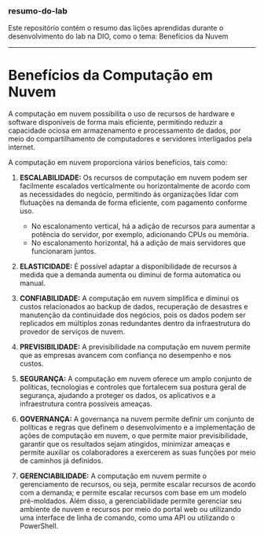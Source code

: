 ### resumo-do-lab
Este repositório contém o resumo das lições aprendidas durante o desenvolvimento do lab na DIO, como o tema: Benefícios da Nuvem
___
# Benefícios da Computação em Nuvem
A computação em nuvem possibilita o uso de recursos de hardware e software disponíveis de forma mais eficiente, permitindo reduzir a capacidade ociosa em armazenamento e processamento de dados, por meio do compartilhamento de computadores e servidores interligados pela internet.

A computação em nuvem proporciona vários benefícios, tais como:

1. **ESCALABILIDADE:** Os recursos de computação em nuvem podem ser facilmente escalados verticalmente ou horizontalmente de acordo com as necessidades do negócio, permitindo às organizações lidar com flutuações na demanda de forma eficiente, com pagamento conforme uso.
   + No escalonamento vertical, há a adição de recursos para aumentar a potência do servidor, por exemplo, adicionando CPUs ou memória.
   + No escalonamento horizontal, há a adição de mais servidores que funcionaram juntos.
      
2. **ELASTICIDADE:** É possível adaptar a disponibilidade de recursos à medida que a demanda aumenta ou diminui de forma automatica ou manual.
   
4. **CONFIABILIDADE:** A computação em nuvem simplifica e diminui os custos relacionados ao backup de dados, recuperação de desastres e manutenção da continuidade dos negócios, pois os dados podem ser replicados em múltiplos zonas redundantes dentro da infraestrutura do provedor de serviços de nuvem.
   
6. **PREVISIBILIDADE:** A previsibilidade na computação em nuvem permite que as empresas avancem com confiança no desempenho e nos custos.
   
7. **SEGURANÇA:** A computação em nuvem oferece um amplo conjunto de políticas, tecnologias e controles que fortalecem sua postura geral de segurança, ajudando a proteger os dados, os aplicativos e a infraestrutura contra possíveis ameaças.
   
9. **GOVERNANÇA:** A governança na nuvem permite definir um conjunto de políticas e regras que definem o desenvolvimento e a implementação de ações de computação em nuvem, o que permite maior previsibilidade, garantir que os resultados sejam atingidos, minimizar ameaças e permite auxiliar os colaboradores a exercerem as suas funções por meio de caminhos já definidos.
     
11. **GERENCIABILIDADE:** A computação em nuvem permite o gerenciamento de recursos, ou seja, permite escalar recursos de acordo com a demanda; e permite escalar recursos com  base em um modelo pré-moldados. Além disso, a gerenciabilidade permite gerenciar seu ambiente de nuvem e recursos por meio do portal web ou utilizando uma interface de linha de comando, como uma API ou utilizando o PowerShell.
